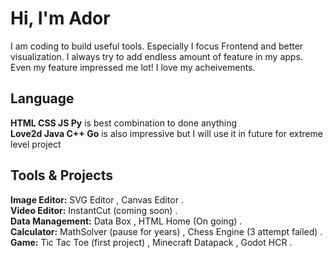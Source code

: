 # Hi, I'm Ador
I am coding to build useful tools. Especially I focus Frontend and better visualization. I always try to add endless amount of feature in my apps. Even my feature impressed me lot! I love my acheivements.

## Language
<div><b>HTML CSS JS Py</b> is best combination to done anything</div>
<div><b>Love2d Java C++ Go</b> is also impressive but I will use it in future for extreme level project</div>

## Tools & Projects
<div><b>Image Editor:</b> SVG Editor , Canvas Editor .</div>
<div><b>Video Editor:</b> InstantCut (coming soon) .</div>
<div><b>Data Management:</b> Data Box , HTML Home (On going) .</div>
<div><b>Calculator:</b> MathSolver (pause for years) , Chess Engine (3 attempt failed) .</div>
<div><b>Game:</b> Tic Tac Toe (first project) , Minecraft Datapack , Godot HCR .</div>
